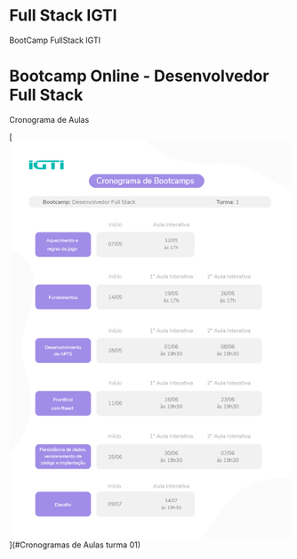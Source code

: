 # Full Stack IGTI
BootCamp FullStack IGTI

<h1> Bootcamp Online - Desenvolvedor Full Stack </h1>
<p> </p>

<p> Cronograma de Aulas </p>


[![AULAS](https://github.com/adalbertobrant/FullStackIGTI/blob/master/imagens/Bootcamp%20Full%20Stack%20-%20Turma%2001-1.png?raw=true "Cronograma Turma 01")](#Cronogramas de Aulas turma 01)

